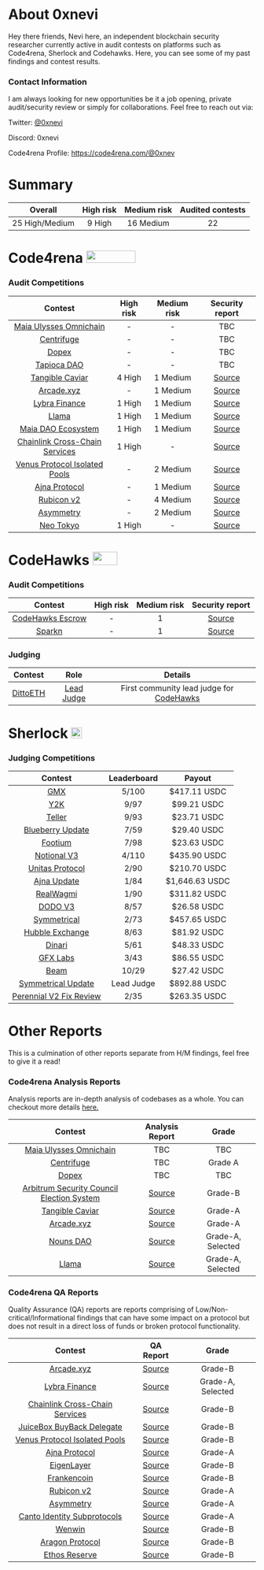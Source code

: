 # About 0xnevi

Hey there friends, Nevi here, an independent blockchain security researcher currently active in audit contests on platforms such as Code4rena, Sherlock and Codehawks. Here, you can see some of my past findings and contest results.

### Contact Information
I am always looking for new opportunities be it a job opening, private audit/security review or simply for collaborations. Feel free to reach out via:

Twitter: [@0xnevi](https://twitter.com/0xnevi)

Discord: 0xnevi

Code4rena Profile: https://code4rena.com/@0xnev

# Summary

| Overall | High risk |  Medium risk | Audited contests |
|:--:|:--:|:--:|:--:|
| 25 High/Medium | 9 High | 16 Medium | 22 |  

# Code4rena <img src="https://code4rena.com/logos/c4-logo.svg" width=100 height=25>

### Audit Competitions
| Contest | High risk | Medium risk | Security report | 
|:--:|:--:|:--:|:--:|
| [Maia Ulysses Omnichain](https://code4rena.com/contests/2023-09-maia-dao-ulysses#top) | - | - | TBC |
| [Centrifuge](https://code4rena.com/contests/2023-09-centrifuge#top) | - | - | TBC |
| [Dopex](https://code4rena.com/contests/2023-08-dopex#top) | - | - | TBC |
| [Tapioca DAO](https://code4rena.com/contests/2023-07-tapioca-dao#top) | - | - | TBC |
| [Tangible Caviar](https://code4rena.com/contests/2023-08-tangible-caviar#top) | 4 High | 1 Medium | [Source](https://github.com/nevillehuang/Portfolio/blob/main/Code4rena/Tangible/Tangible-Report.md) | 
| [Arcade.xyz](https://code4rena.com/contests/2023-07-arcadexyz#top) | - | 1 Medium | [Source](https://github.com/nevillehuang/Portfolio/blob/main/Code4rena/Arcade/Arcade-Report.md) | 
| [Lybra Finance](https://code4rena.com/contests/2023-06-lybra-finance#top) | 1 High | 1 Medium | [Source](https://github.com/nevillehuang/Portfolio/blob/main/Code4rena/Lybra%20Finance/Lybra-Report.md) | 
| [Llama](https://code4rena.com/contests/2023-06-llama#top) | 1 High | 1 Medium | [Source](https://github.com/nevillehuang/Portfolio/blob/main/Code4rena/Llama/Llama-Report.md) | 
| [Maia DAO Ecosystem](https://code4rena.com/contests/2023-05-maia-dao-ecosystem#top) | 1 High | 1 Medium | [Source](https://github.com/nevillehuang/Portfolio/blob/main/Code4rena/MaiaDAO/MaiaDAO-Report.md) | 
| [Chainlink Cross-Chain Services](https://code4rena.com/contests/2023-05-chainlink-cross-chain-services-ccip-and-arm-network#top) | 1 High | - | [Source](https://github.com/nevillehuang/Portfolio/blob/main/Code4rena/Chainlink%20CCIP/Chainlink-CCIP-Report.md) | 
| [Venus Protocol Isolated Pools](https://code4rena.com/contests/2023-05-venus-protocol-isolated-pools#top) | - | 2 Medium | [Source](https://github.com/nevillehuang/Portfolio/blob/main/Code4rena/Venus%20Isolated%20Pools/Venus-IP-Report.md) | 
| [Ajna Protocol](https://code4rena.com/contests/2023-05-ajna-protocol#top) | - | 1 Medium | [Source](https://github.com/nevillehuang/Portfolio/blob/main/Code4rena/Ajna/Ajna-Report.md) | 
| [Rubicon v2](https://code4rena.com/contests/2023-04-rubicon-v2#top) | - | 4 Medium | [Source](https://github.com/nevillehuang/Portfolio/blob/main/Code4rena/RubiconV2/RubiconV2-Report.md) | 
| [Asymmetry](https://code4rena.com/contests/2023-03-asymmetry-contest#top) | - | 2 Medium | [Source](https://github.com/nevillehuang/Portfolio/blob/main/Code4rena/Asymmetry%20Finance/Asymmetry-Report.md) | 
| [Neo Tokyo](https://code4rena.com/contests/2023-03-neo-tokyo-contest#top) | 1 High | - | [Source](https://github.com/nevillehuang/Portfolio/blob/main/Code4rena/NeoTokyo/NeoTokyo-Report.md) | 

# CodeHawks <img src="https://res.cloudinary.com/droqoz7lg/image/upload/v1689080263/snhkgvtsidryjdtx0pce.png" width=50 height=27>

### Audit Competitions
| Contest | High risk | Medium risk | Security report | 
|:--:|:--:|:--:|:--:|
| [CodeHawks Escrow](https://github.com/Cyfrin/2023-07-escrow) | - | 1 | [Source](https://github.com/nevillehuang/Portfolio/blob/main/CodeHawks/CodeHawks%20Escrow/Escrow-Report.md) | 
| [Sparkn](https://github.com/Cyfrin/2023-08-sparkn) | - | 1 | [Source](https://github.com/nevillehuang/Portfolio/blob/main/CodeHawks/Sparkn/Sparkn-Report.md) | 

### Judging
| Contest | Role | Details |
|:--:|:--:|:--:|
|[DittoETH](https://www.codehawks.com/contests/clm871gl00001mp081mzjdlwc)| [Lead Judge](https://x.com/CodeHawks/status/1704190173607579817?s=20) | First community lead judge for [CodeHawks](https://www.codehawks.com/) |

# Sherlock  <img src="https://audits.sherlock.xyz/_next/static/media/sherlock_logo.dc2b3290.svg" width=22 height=22>

### Judging Competitions
| Contest | Leaderboard | Payout |
|:--:|:--:|:--:|
| [GMX](https://audits.sherlock.xyz/contests/6)| 5/100 | $417.11 USDC | 
| [Y2K](https://audits.sherlock.xyz/contests/57)| 9/97 | $99.21 USDC | 
| [Teller](https://audits.sherlock.xyz/contests/62)| 9/93 | $23.71 USDC |
| [Blueberry Update](https://audits.sherlock.xyz/contests/69)| 7/59 | $29.40 USDC | 
| [Footium](https://audits.sherlock.xyz/contests/71)| 7/98 | $23.63 USDC | 
| [Notional V3](https://audits.sherlock.xyz/contests/59)| 4/110 | $435.90 USDC | 
| [Unitas Protocol](https://audits.sherlock.xyz/contests/73)| 2/90 | $210.70 USDC | 
| [Ajna Update](https://audits.sherlock.xyz/contests/75)| 1/84 | $1,646.63 USDC | 
| [RealWagmi](https://audits.sherlock.xyz/contests/88)| 1/90 | $311.82 USDC | 
| [DODO V3](https://audits.sherlock.xyz/contests/89)| 8/57 | $26.58 USDC | 
| [Symmetrical](https://audits.sherlock.xyz/contests/85)| 2/73 | $457.65 USDC | 
| [Hubble Exchange](https://audits.sherlock.xyz/contests/72)| 8/63 | $81.92 USDC | 
| [Dinari](https://audits.sherlock.xyz/contests/98)| 5/61 | $48.33 USDC | 
| [GFX Labs](https://audits.sherlock.xyz/contests/97)| 3/43 | $86.55 USDC | 
| [Beam](https://audits.sherlock.xyz/contests/102)| 10/29 | $27.42 USDC | 
| [Symmetrical Update](https://audits.sherlock.xyz/contests/108)| Lead Judge | $892.88 USDC | 
| [Perennial V2 Fix Review](https://audits.sherlock.xyz/contests/112)| 2/35 | $263.35 USDC | 

# Other Reports
This is a culmination of other reports separate from H/M findings, feel free to give it a read!

### Code4rena Analysis Reports
Analysis reports are in-depth analysis of codebases as a whole. You can checkout more details [here.](https://code4rena.notion.site/Analyses-Guidelines-and-FAQ-2808a71e08e44c81a985527194f5f118#78bf85ff58944e0ab714a5e42fe1237a)

| Contest | Analysis Report | Grade|
|:--:|:--:|:--:|
| [Maia Ulysses Omnichain](https://code4rena.com/contests/2023-09-maia-dao-ulysses#top) | TBC | TBC |
| [Centrifuge](https://code4rena.com/contests/2023-09-centrifuge#top) | TBC | Grade A |
| [Dopex](https://code4rena.com/contests/2023-08-dopex#top) | TBC | TBC |
| [Arbitrum Security Council Election System](https://code4rena.com/contests/2023-08-tangible-caviar#top) | [Source](https://github.com/nevillehuang/Portfolio/blob/main/Code4rena/Arbitrum%20SCES/Arbitrum-SCES-Analysis.md) | Grade-B |
| [Tangible Caviar](https://code4rena.com/contests/2023-08-tangible-caviar#top) | [Source](https://github.com/nevillehuang/Portfolio/blob/main/Code4rena/Tangible/Tangible-Analysis.md) | Grade-A |
| [Arcade.xyz](https://code4rena.com/contests/2023-07-arcadexyz#top) | [Source](https://github.com/nevillehuang/Portfolio/blob/main/Code4rena/Arcade/Arcade-Analysis.md) | Grade-A |
| [Nouns DAO](https://code4rena.com/contests/2023-07-nouns-dao#top) | [Source](https://github.com/nevillehuang/Portfolio/blob/main/Code4rena/NounsDAO/NounsDAO-Analysis.md) | Grade-A, Selected |
| [Llama](https://code4rena.com/contests/2023-06-llama#top) | [Source](https://github.com/nevillehuang/Portfolio/blob/main/Code4rena/Llama/Llama-Analysis.md) | Grade-A, Selected |

### Code4rena QA Reports
Quality Assurance (QA) reports are reports comprising of Low/Non-critical/Informational findings that can have some impact on a protocol but does not result in a direct loss of funds or broken protocol functionality.

| Contest | QA Report | Grade|
|:--:|:--:|:--:|
| [Arcade.xyz](https://code4rena.com/contests/2023-07-arcadexyz#top) | [Source](https://github.com/nevillehuang/Portfolio/blob/main/Code4rena/Arcade/Arcade-QA.md) | Grade-B |
| [Lybra Finance](https://code4rena.com/contests/2023-06-lybra-finance#top) | [Source](https://github.com/nevillehuang/Portfolio/blob/main/Code4rena/Lybra%20Finance/Lybra-QA.md) | Grade-A, Selected |
| [Chainlink Cross-Chain Services](https://code4rena.com/contests/2023-05-chainlink-cross-chain-services-ccip-and-arm-network#top) | [Source](https://github.com/nevillehuang/Portfolio/blob/main/Code4rena/Chainlink%20CCIP/Chainlink-CCIP-QA.md) | Grade-B |
| [JuiceBox BuyBack Delegate](https://code4rena.com/contests/2023-05-juicebox-buyback-delegate) | [Source](https://github.com/nevillehuang/Portfolio/blob/main/Code4rena/JuiceBox/JuiceBox-QA.md) | Grade-B |
| [Venus Protocol Isolated Pools](https://code4rena.com/contests/2023-05-venus-protocol-isolated-pools) | [Source](https://github.com/nevillehuang/Portfolio/blob/main/Code4rena/Venus%20Isolated%20Pools/Venus-IP-QA.md) | Grade-B |
| [Ajna Protocol](https://code4rena.com/contests/2023-05-ajna-protocol) | [Source](https://github.com/nevillehuang/Portfolio/blob/main/Code4rena/Ajna/Ajna-QA.md) | Grade-A |
| [EigenLayer](https://code4rena.com/contests/2023-04-eigenlayer-contest) | [Source](https://github.com/nevillehuang/Portfolio/blob/main/Code4rena/EigenLayer/EigenLayer-QA.md) | Grade-B |
| [Frankencoin](https://code4rena.com/contests/2023-04-frankencoin) | [Source](https://github.com/nevillehuang/Portfolio/blob/main/Code4rena/Frankencoin/Frankencoin-QA.md) | Grade-B |
| [Rubicon v2](https://code4rena.com/contests/2023-04-rubicon-v2) | [Source](https://github.com/nevillehuang/Portfolio/blob/main/Code4rena/RubiconV2/RubiconV2-QA.md) | Grade-A |
| [Asymmetry](https://code4rena.com/contests/2023-03-asymmetry-contest) | [Source](https://github.com/nevillehuang/Portfolio/blob/main/Code4rena/Asymmetry%20Finance/Asymmetry-QA.md) | Grade-A |
| [Canto Identity Subprotocols](https://code4rena.com/contests/2023-03-canto-identity-subprotocols-contest) | [Source](https://github.com/nevillehuang/Portfolio/blob/main/Code4rena/Canto%20Identity%20Subprotocols/Canto-ISP-QA.md) | Grade-A |
| [Wenwin](https://code4rena.com/contests/2023-03-wenwin-contest) | [Source](https://github.com/nevillehuang/Portfolio/blob/main/Code4rena/Wenwin/Wenwin-QA.md) | Grade-B |
| [Aragon Protocol](https://code4rena.com/contests/2023-03-aragon-protocol-contest) | [Source](https://github.com/nevillehuang/Portfolio/blob/main/Code4rena/Aragon/Aragon-QA.md) | Grade-B |
| [Ethos Reserve](https://code4rena.com/contests/2023-02-ethos-reserve-contest) | [Source](https://github.com/nevillehuang/Portfolio/blob/main/Code4rena/Ethos%20Reserve/EthosReserve-QA.md) | Grade-B |



